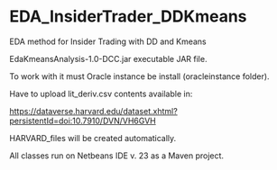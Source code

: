 # EDA_InsiderTrader_DDKmeans
EDA method for Insider Trading with DD and Kmeans

EdaKmeansAnalysis-1.0-DCC.jar executable JAR file.

To work with it must Oracle instance be install (oracleinstance folder).

Have to upload lit_deriv.csv contents available in: 

https://dataverse.harvard.edu/dataset.xhtml?persistentId=doi:10.7910/DVN/VH6GVH

HARVARD_files will be created automatically.

All classes run on Netbeans IDE v. 23 as a Maven project.
